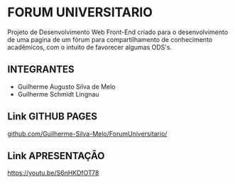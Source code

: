 # FORUM UNIVERSITARIO 
Projeto de Desenvolvimento Web Front-End criado para o desenvolvimento de uma pagina de um fórum para compartilhamento de conhecimento acadêmicos, com o intuito de favorecer algumas ODS's. 
## INTEGRANTES
- Guilherme Augusto Silva de Melo</br>
- Guilherme Schmidt Lingnau
## Link GITHUB PAGES
[github.com/Guilherme-Silva-Melo/ForumUniversitario/](https://guilherme-silva-melo.github.io/ForumUniversitario/Login.html)
## Link APRESENTAÇÃO
https://youtu.be/S6nHKDfOT78
